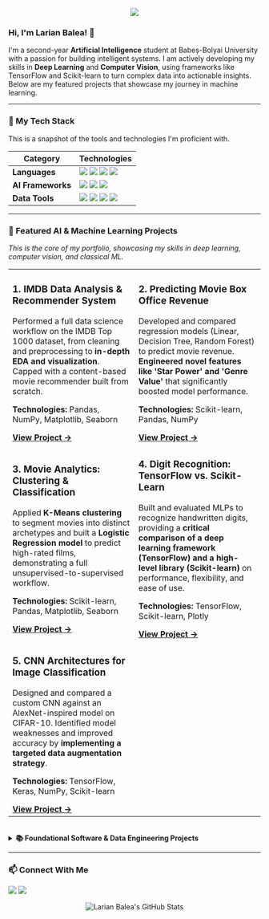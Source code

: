 <p align="center">
  <img src="https://capsule-render.vercel.app/api?type=waving&color=0077b6&height=180§ion=header&text=Larian%20Balea&fontSize=90&animation=fadeIn&fontAlignY=38&descAlignY=51" />
</p>

### Hi, I'm Larian Balea! 👋

I'm a second-year **Artificial Intelligence** student at Babeș-Bolyai University with a passion for building intelligent systems. I am actively developing my skills in **Deep Learning** and **Computer Vision**, using frameworks like TensorFlow and Scikit-learn to turn complex data into actionable insights. Below are my featured projects that showcase my journey in machine learning.

---

### 🧠 My Tech Stack
This is a snapshot of the tools and technologies I'm proficient with.

| Category          | Technologies                                                                                                                                                                                                                                                                  |
|-------------------|-------------------------------------------------------------------------------------------------------------------------------------------------------------------------------------------------------------------------------------------------------------------------------|
| **Languages**     | <img src="https://img.shields.io/badge/Python-3776AB?style=for-the-badge&logo=python&logoColor=white" /> <img src="https://img.shields.io/badge/C%2B%2B-00599C?style=for-the-badge&logo=c%2B%2B&logoColor=white" /> <img src="https://img.shields.io/badge/Java-ED8B00?style=for-the-badge&logo=java&logoColor=white" /> <img src="https://img.shields.io/badge/SQL-4479A1?style=for-the-badge&logo=postgresql&logoColor=white" />                                                                                                                                                                                                                                                                                                                                |
| **AI Frameworks** | <img src="https://img.shields.io/badge/TensorFlow-FF6F00?style=for-the-badge&logo=tensorflow&logoColor=white" /> <img src="https://img.shields.io/badge/Keras-D00000?style=for-the-badge&logo=keras&logoColor=white" /> <img src="https://img.shields.io/badge/scikit--learn-F7931E?style=for-the-badge&logo=scikit-learn&logoColor=white" />                                                                                                                                                                                                                                                                                                                                    |
| **Data Tools**    | <img src="https://img.shields.io/badge/Pandas-150458?style=for-the-badge&logo=pandas&logoColor=white" /> <img src="https://img.shields.io/badge/NumPy-013243?style=for-the-badge&logo=numpy&logoColor=white" /> <img src="https://img.shields.io/badge/Plotly-3F4F75?style=for-the-badge&logo=plotly&logoColor=white" /> <img src="https://img.shields.io/badge/OpenCV-5C3EE8?style=for-the-badge&logo=opencv&logoColor=white" />                                                                                                                                                                                                                                                                |

---

### 🚀 Featured AI & Machine Learning Projects
*This is the core of my portfolio, showcasing my skills in deep learning, computer vision, and classical ML.*

<table>
  <tr>
    <td width="50%">
      <h3>1. IMDB Data Analysis & Recommender System</h3>
      <p>Performed a full data science workflow on the IMDB Top 1000 dataset, from cleaning and preprocessing to <strong>in-depth EDA and visualization</strong>. Capped with a content-based movie recommender built from scratch.</p>
      <p><b>Technologies:</b> Pandas, NumPy, Matplotlib, Seaborn</p>
      <a href="https://github.com/larian-balea/ML-projects/tree/main/1.%20Movie-Analysis-and-Recommender"><b>View Project →</b></a>
    </td>
    <td width="50%">
      <h3>2. Predicting Movie Box Office Revenue</h3>
      <p>Developed and compared regression models (Linear, Decision Tree, Random Forest) to predict movie revenue. <strong>Engineered novel features like 'Star Power' and 'Genre Value'</strong> that significantly boosted model performance.</p>
      <p><b>Technologies:</b> Scikit-learn, Pandas, NumPy</p>
      <a href="https://github.com/larian-balea/ML-projects/tree/main/2.%20Movie-Revenue-Prediction-Scikit-Learn"><b>View Project →</b></a>
    </td>
  </tr>
  <tr>
    <td width="50%">
      <h3>3. Movie Analytics: Clustering & Classification</h3>
      <p>Applied <strong>K-Means clustering</strong> to segment movies into distinct archetypes and built a <strong>Logistic Regression model</strong> to predict high-rated films, demonstrating a full unsupervised-to-supervised workflow.</p>
      <p><b>Technologies:</b> Scikit-learn, Pandas, Matplotlib, Seaborn</p>
      <a href="https://github.com/larian-balea/ML-projects/tree/main/3.%20Movie-Clustering-and-Classification-Scikit-Learn"><b>View Project →</b></a>
    </td>
    <td width="50%">
      <h3>4. Digit Recognition: TensorFlow vs. Scikit-Learn</h3>
      <p>Built and evaluated MLPs to recognize handwritten digits, providing a <strong>critical comparison of a deep learning framework (TensorFlow) and a high-level library (Scikit-learn)</strong> on performance, flexibility, and ease of use.</p>
      <p><b>Technologies:</b> TensorFlow, Scikit-learn, Plotly</p>
      <a href="https://github.com/larian-balea/ML-projects/tree/main/4.%20Handwritten-Digit-Recognition-Scikit-Learn-vs-TensorFlow"><b>View Project →</b></a>
    </td>
  </tr>
    <tr>
    <td width="50%">
      <h3>5. CNN Architectures for Image Classification</h3>
      <p>Designed and compared a custom CNN against an AlexNet-inspired model on CIFAR-10. Identified model weaknesses and improved accuracy by <strong>implementing a targeted data augmentation strategy</strong>.</p>
      <p><b>Technologies:</b> TensorFlow, Keras, NumPy, Scikit-learn</p>
      <a href="https://github.com/larian-balea/ML-projects/tree/main/5.%20Image-Classification-Custom-CNN-vs-AlexNet"><b>View Project →</b></a>
    </td>
    <td width="50%">
      <!-- You can add a 6th project here in the future! -->
    </td>
  </tr>
</table>

<br>

<details>
<summary><b>📚 Foundational Software & Data Engineering Projects</b></summary>
<br>

- **[Healthcare Management System (Java)](https://github.com/[your-github-username]/healthcare-system)**: A JavaFX GUI application with database integration (Maven-based) for managing patients, doctors, and appointments.
- **[Fair Management System (SQL)](https://github.com/[your-github-username]/fair-management)**: A comprehensive SQL project modeling a fair with zones, animals, shops, and employees, including tables, procedures, triggers, and views.
- **[Image Processing (C++)](https://github.com/[your-github-username]/image-processing)**: A console application for basic image manipulation, including brightness/contrast adjustments, gamma correction, and convolutions.
- **[Word Ladder (C++)](https://github.com/[your-github-username]/word-ladder)**: A game that transforms one word into another by changing one letter at a time, with automatic and interactive play modes.
- **[Clothes Manager (Lua)](https://github.com/[your-github-username]/clothes-manager)**: A stylish app to mix and match clothing items and build outfits, featuring a beautiful design.
</details>

---

### 📫 Connect With Me

<p align="left">
  <a href="https://www.linkedin.com/in/larian-balea/" target="_blank"><img src="https://img.shields.io/badge/LinkedIn-0077B5?style=for-the-badge&logo=linkedin&logoColor=white" /></a>
  <a href="mailto:larian.balea@gmail.com"><img src="https://img.shields.io/badge/Gmail-D14836?style=for-the-badge&logo=gmail&logoColor=white" /></a>
</p>

<!-- Optional: Add GitHub stats for a nice final touch -->
<p align="center">
  <img src="https://github-readme-stats.vercel.app/api?username=[your-github-username]&show_icons=true&theme=radical" alt="Larian Balea's GitHub Stats" />
</p>
